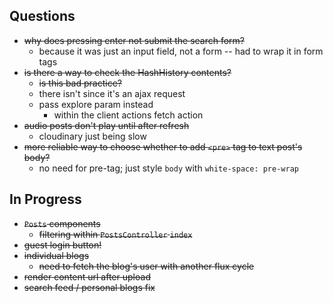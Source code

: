 ## Questions

- ~~why does pressing enter not submit the search form?~~
  - because it was just an input field, not a form -- had to wrap it in form tags
- ~~is there a way to check the HashHistory contents?~~
  - ~~is this bad practice?~~
  - there isn't since it's an ajax request
  - pass explore param instead
    - within the client actions fetch action
- ~~audio posts don't play until after refresh~~
  - cloudinary just being slow
- ~~more reliable way to choose whether to add `<pre>` tag to text post's body?~~
  - no need for pre-tag; just style `body` with `white-space: pre-wrap`

## In Progress

- ~~`Posts` components~~
  - ~~filtering within `PostsController` `index`~~
- ~~guest login button!~~
- ~~individual blogs~~
  - ~~need to fetch the blog's user with another flux cycle~~
- ~~render content url after upload~~
- ~~search feed / personal blogs fix~~
